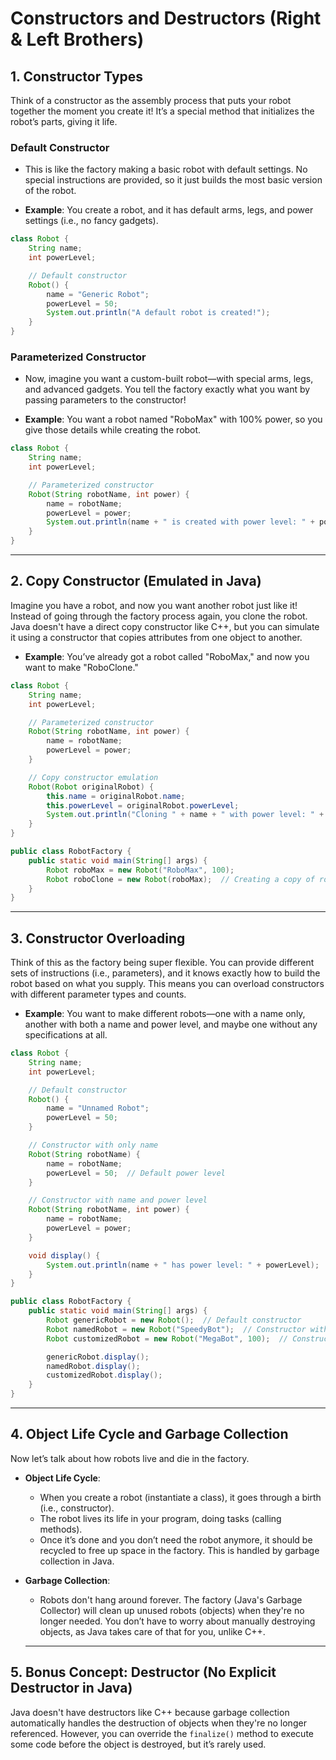 # Constructors and Destructors (Right & Left Brothers)

## 1. Constructor Types

Think of a constructor as the assembly process that puts your robot together the moment you create it! It’s a special method that initializes the robot’s parts, giving it life.

### Default Constructor

- This is like the factory making a basic robot with default settings. No special instructions are provided, so it just builds the most basic version of the robot.

- **Example**: You create a robot, and it has default arms, legs, and power settings (i.e., no fancy gadgets).

```java
class Robot {
    String name;
    int powerLevel;

    // Default constructor
    Robot() {
        name = "Generic Robot";
        powerLevel = 50;
        System.out.println("A default robot is created!");
    }
}
```

### Parameterized Constructor

- Now, imagine you want a custom-built robot—with special arms, legs, and advanced gadgets. You tell the factory exactly what you want by passing parameters to the constructor!

- **Example**: You want a robot named "RoboMax" with 100% power, so you give those details while creating the robot.

```java
class Robot {
    String name;
    int powerLevel;

    // Parameterized constructor
    Robot(String robotName, int power) {
        name = robotName;
        powerLevel = power;
        System.out.println(name + " is created with power level: " + powerLevel);
    }
}
```

---

## 2. Copy Constructor (Emulated in Java)

Imagine you have a robot, and now you want another robot just like it! Instead of going through the factory process again, you clone the robot. Java doesn't have a direct copy constructor like C++, but you can simulate it using a constructor that copies attributes from one object to another.

- **Example**: You’ve already got a robot called "RoboMax," and now you want to make "RoboClone."

```java
class Robot {
    String name;
    int powerLevel;

    // Parameterized constructor
    Robot(String robotName, int power) {
        name = robotName;
        powerLevel = power;
    }

    // Copy constructor emulation
    Robot(Robot originalRobot) {
        this.name = originalRobot.name;
        this.powerLevel = originalRobot.powerLevel;
        System.out.println("Cloning " + name + " with power level: " + powerLevel);
    }
}

public class RobotFactory {
    public static void main(String[] args) {
        Robot roboMax = new Robot("RoboMax", 100);
        Robot roboClone = new Robot(roboMax);  // Creating a copy of roboMax
    }
}
```

---

## 3. Constructor Overloading

Think of this as the factory being super flexible. You can provide different sets of instructions (i.e., parameters), and it knows exactly how to build the robot based on what you supply. This means you can overload constructors with different parameter types and counts.

- **Example**: You want to make different robots—one with a name only, another with both a name and power level, and maybe one without any specifications at all.

```java
class Robot {
    String name;
    int powerLevel;

    // Default constructor
    Robot() {
        name = "Unnamed Robot";
        powerLevel = 50;
    }

    // Constructor with only name
    Robot(String robotName) {
        name = robotName;
        powerLevel = 50;  // Default power level
    }

    // Constructor with name and power level
    Robot(String robotName, int power) {
        name = robotName;
        powerLevel = power;
    }

    void display() {
        System.out.println(name + " has power level: " + powerLevel);
    }
}

public class RobotFactory {
    public static void main(String[] args) {
        Robot genericRobot = new Robot();  // Default constructor
        Robot namedRobot = new Robot("SpeedyBot");  // Constructor with name
        Robot customizedRobot = new Robot("MegaBot", 100);  // Constructor with name and power level

        genericRobot.display();
        namedRobot.display();
        customizedRobot.display();
    }
}
```

---

## 4. Object Life Cycle and Garbage Collection

Now let’s talk about how robots live and die in the factory.

- **Object Life Cycle**:
  - When you create a robot (instantiate a class), it goes through a birth (i.e., constructor).
  - The robot lives its life in your program, doing tasks (calling methods).
  - Once it’s done and you don’t need the robot anymore, it should be recycled to free up space in the factory. This is handled by garbage collection in Java.

- **Garbage Collection**:
  - Robots don't hang around forever. The factory (Java's Garbage Collector) will clean up unused robots (objects) when they're no longer needed. You don’t have to worry about manually destroying objects, as Java takes care of that for you, unlike C++.

  ---

## 5. Bonus Concept: Destructor (No Explicit Destructor in Java)

Java doesn't have destructors like C++ because garbage collection automatically handles the destruction of objects when they're no longer referenced. However, you can override the `finalize()` method to execute some code before the object is destroyed, but it’s rarely used.
